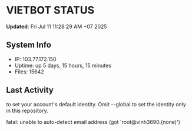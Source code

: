 # VIETBOT STATUS
**Updated**: Fri Jul 11 11:28:29 AM +07 2025

## System Info
- IP: 103.77.172.150
- Uptime: up 5 days, 15 hours, 15 minutes
- Files: 15642

## Last Activity

to set your account's default identity.
Omit --global to set the identity only in this repository.

fatal: unable to auto-detect email address (got 'root@vinh3690.(none)')
